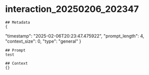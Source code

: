# interaction_20250206_202347

    ## Metadata
    {
  "timestamp": "2025-02-06T20:23:47.475922",
  "prompt_length": 4,
  "context_size": 0,
  "type": "general"
}

    ## Prompt
    test

    ## Context
    {}
    